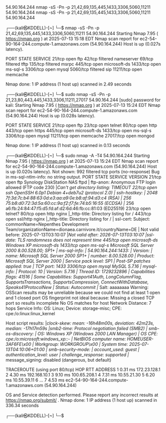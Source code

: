 54.90.164.244
nmap -sS -Pn -p 21,42,69,135,445,1433,3306,5060,11211 54.90.164.244
nmap -sS -Pn -p 21,42,69,135,445,1433,3306,5060,11211 54.90.164.244


┌──(kali㉿KDDELL)-[~]
└─$ nmap -sS -Pn -p 21,42,69,135,445,1433,3306,5060,11211 54.90.164.244
Starting Nmap 7.95 ( https://nmap.org ) at 2025-07-13 15:18 EDT
Nmap scan report for ec2-54-90-164-244.compute-1.amazonaws.com (54.90.164.244)
Host is up (0.027s latency).

PORT      STATE    SERVICE
21/tcp    open     ftp
42/tcp    filtered nameserver
69/tcp    filtered tftp
135/tcp   filtered msrpc
445/tcp   open     microsoft-ds
1433/tcp  open     ms-sql-s
3306/tcp  open     mysql
5060/tcp  filtered sip
11211/tcp open     memcache

Nmap done: 1 IP address (1 host up) scanned in 2.49 seconds

┌──(kali㉿KDDELL)-[~]
└─$ sudo nmap -sS -Pn -p 21,23,80,443,445,1433,3306,11211,27017 54.90.164.244
[sudo] password for kali:
Starting Nmap 7.95 ( https://nmap.org ) at 2025-07-13 15:24 EDT
Nmap scan report for ec2-54-90-164-244.compute-1.amazonaws.com (54.90.164.244)
Host is up (0.028s latency).

PORT      STATE SERVICE
21/tcp    open  ftp
23/tcp    open  telnet
80/tcp    open  http
443/tcp   open  https
445/tcp   open  microsoft-ds
1433/tcp  open  ms-sql-s
3306/tcp  open  mysql
11211/tcp open  memcache
27017/tcp open  mongod

Nmap done: 1 IP address (1 host up) scanned in 0.13 seconds

┌──(kali㉿KDDELL)-[~]
└─$ sudo nmap -A -T4 54.90.164.244
Starting Nmap 7.95 ( https://nmap.org ) at 2025-07-13 15:24 EDT
Nmap scan report for ec2-54-90-164-244.compute-1.amazonaws.com (54.90.164.244)
Host is up (0.020s latency).
Not shown: 992 filtered tcp ports (no-response)
Bug in ms-sql-ntlm-info: no string output.
PORT     STATE SERVICE      VERSION
21/tcp   open  ftp          Synology DiskStation NAS ftpd
| ftp-anon: Anonymous FTP login allowed (FTP code 230)
|_Can't get directory listing: TIMEOUT
22/tcp   open  ssh          OpenSSH 6.0p1 Debian 4+deb7u2 (protocol 2.0)
| ssh-hostkey:
|   2048 7f:3d:7c:b4:88:63:0d:e3:aa:a9:0e:b8:af:94:d3:c4 (RSA)
|   256 75:b8:d0:72:3d:5a:60:cc:9a:f2:f7:fe:74:b5:16:55 (ECDSA)
|_  256 a6:fb:24:84:47:f5:d5:fd:af:d2:6d:46:fb:cc:81:03 (ED25519)
23/tcp   open  telnet?
80/tcp   open  http         nginx
|_http-title: Directory listing for /
443/tcp  open  ssl/http     nginx
|_http-title: Directory listing for /
| ssl-cert: Subject: commonName=Nepenthes Development Team/organizationName=dionaea.carnivore.it/countryName=DE
| Not valid before: 2025-07-13T03:10:07
|_Not valid after:  2026-07-13T03:10:07
|_ssl-date: TLS randomness does not represent time
445/tcp  open  microsoft-ds Windows XP microsoft-ds
1433/tcp open  ms-sql-s     Microsoft SQL Server 2000 8.00.528.00; SP1+
| ms-sql-info:
|   54.90.164.244:1433:
|     Version:
|       name: Microsoft SQL Server 2000 SP1+
|       number: 8.00.528.00
|       Product: Microsoft SQL Server 2000
|       Service pack level: SP1
|       Post-SP patches applied: true
|_    TCP port: 1433
3306/tcp open  mysql        MySQL 5.7.16
| mysql-info:
|   Protocol: 10
|   Version: 5.7.16
|   Thread ID: 1729232896
|   Capabilities flags: 41516
|   Some Capabilities: Support41Auth, LongColumnFlag, SupportsTransactions, SupportsCompression, ConnectWithDatabase, Speaks41ProtocolNew
|   Status: Autocommit
|_  Salt: aaaaaaaa
Warning: OSScan results may be unreliable because we could not find at least 1 open and 1 closed port
OS fingerprint not ideal because: Missing a closed TCP port so results incomplete
No OS matches for host
Network Distance: 7 hops
Service Info: OS: Linux; Device: storage-misc; CPE: cpe:/o:linux:linux_kernel

Host script results:
|_clock-skew: mean: -16h48m00s, deviation: 42m23s, median: -17h17m59s
|_smb2-time: Protocol negotiation failed (SMB2)
| smb-os-discovery:
|   OS: Windows XP (Windows 2000 LAN Manager)
|   OS CPE: cpe:/o:microsoft:windows_xp::-
|   NetBIOS computer name: HOMEUSER-3AF6FE\x00
|   Workgroup: WORKGROUP\x00
|_  System time: 2025-07-13T04:10:06+01:00
| smb-security-mode:
|   account_used: guest
|   authentication_level: user
|   challenge_response: supported
|_  message_signing: disabled (dangerous, but default)

TRACEROUTE (using port 80/tcp)
HOP RTT     ADDRESS
1   0.31 ms 172.23.128.1
2   4.30 ms 192.168.10.1
3   9.10 ms 100.65.208.1
4   7.31 ms 10.55.21.30
5   6.20 ms 10.55.39.11
6   ...
7   4.53 ms ec2-54-90-164-244.compute-1.amazonaws.com (54.90.164.244)

OS and Service detection performed. Please report any incorrect results at https://nmap.org/submit/ .
Nmap done: 1 IP address (1 host up) scanned in 336.34 seconds

┌──(kali㉿KDDELL)-[~]
└─$